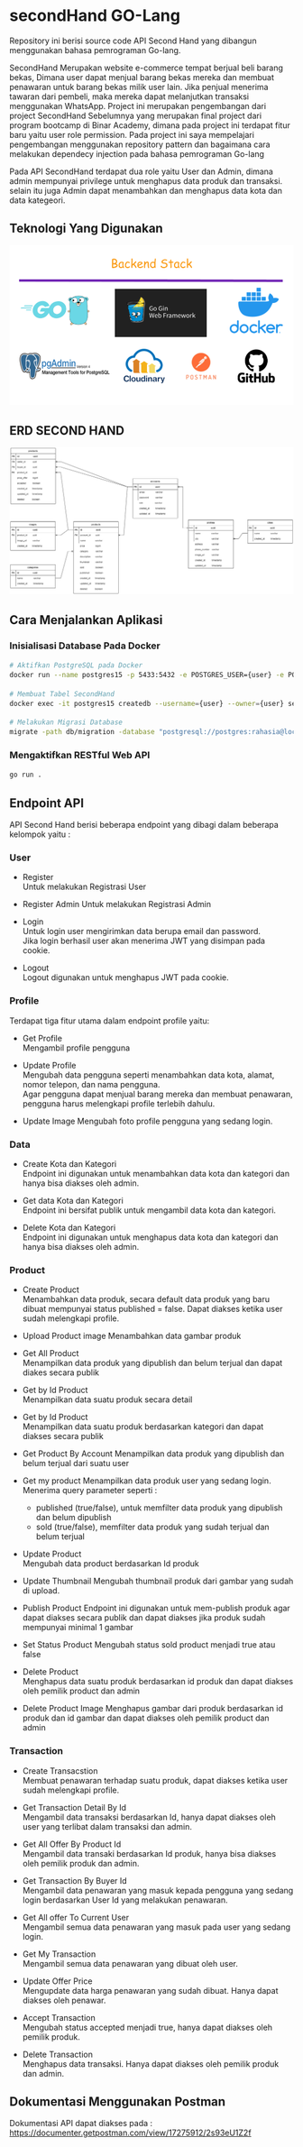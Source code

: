 # secondHand GO-Lang

Repository ini berisi source code API Second Hand yang dibangun menggunakan bahasa pemrograman Go-lang.

SecondHand Merupakan website e-commerce tempat berjual beli barang bekas, Dimana user dapat menjual barang bekas mereka dan membuat penawaran untuk barang bekas milik user lain. Jika penjual menerima tawaran dari pembeli, maka mereka dapat melanjutkan transaksi menggunakan WhatsApp. Project ini merupakan pengembangan dari project SecondHand Sebelumnya yang merupakan final project dari program bootcamp di Binar Academy, dimana pada project ini terdapat fitur baru yaitu user role permission. Pada project ini saya mempelajari pengembangan menggunakan repository pattern dan bagaimana cara melakukan dependecy injection pada bahasa pemrograman Go-lang

Pada API SecondHand terdapat dua role yaitu User dan Admin, dimana admin mempunyai privilege untuk menghapus data produk dan transaksi. selain itu juga Admin dapat menambahkan dan menghapus data kota dan data kategeori.

## Teknologi Yang Digunakan
![Teknologi Yang Digunakan](./Backend-Stack.png)

## ERD SECOND HAND
![ERD SECOND HAND](./secondHand-ERD.jpg)

## Cara Menjalankan Aplikasi
### Inisialisasi Database Pada Docker
```bash
# Aktifkan PostgreSQL pada Docker
docker run --name postgres15 -p 5433:5432 -e POSTGRES_USER={user} -e POSTGRES_PASSWORD={password} -d postgres:15-alpine

# Membuat Tabel SecondHand
docker exec -it postgres15 createdb --username={user} --owner={user} secondhand

# Melakukan Migrasi Database
migrate -path db/migration -database "postgresql://postgres:rahasia@localhost:5432/secondhand?sslmode=disable" -verbose up
```

### Mengaktifkan RESTful Web API
```bash
go run .
```


## Endpoint API

API Second Hand berisi beberapa endpoint yang dibagi dalam beberapa kelompok yaitu :

### User 
- Register  
Untuk melakukan Registrasi User

- Register Admin
Untuk melakukan Registrasi Admin

- Login  
Untuk login user mengirimkan data berupa email dan password.  
Jika login berhasil user akan menerima JWT yang disimpan pada cookie.

- Logout  
Logout digunakan untuk menghapus JWT pada cookie.  

### Profile 
Terdapat tiga fitur utama dalam endpoint profile yaitu:  
- Get Profile  
Mengambil profile pengguna 

- Update Profile  
Mengubah data pengguna seperti menambahkan data kota, alamat, nomor telepon, dan nama pengguna.  
Agar pengguna dapat menjual barang mereka dan membuat penawaran, pengguna harus melengkapi profile terlebih dahulu.

- Update Image
Mengubah foto profile pengguna yang sedang login.

### Data 
- Create Kota dan Kategori  
Endpoint ini digunakan untuk menambahkan data kota dan kategori dan hanya bisa diakses oleh admin.  

- Get data Kota dan Kategori  
Endpoint ini bersifat publik untuk mengambil data kota dan kategori.

- Delete Kota dan Kategori  
Endpoint ini digunakan untuk menghapus data kota dan kategori dan hanya bisa diakses oleh admin.

### Product
- Create Product  
Menambahkan data produk, secara default data produk yang baru dibuat mempunyai status published = false. Dapat diakses ketika user sudah melengkapi profile. 

- Upload Product image
Menambahkan data gambar produk 

- Get All Product  
Menampilkan data produk yang dipublish dan belum terjual dan dapat diakes secara publik

- Get by Id Product  
Menampilkan data suatu produk secara detail

- Get by Id Product  
Menampilkan data suatu produk berdasarkan kategori dan dapat diakses secara publik

- Get Product By Account
Menampilkan data produk yang dipublish dan belum terjual dari suatu user

- Get my product
Menampilkan data produk user yang sedang login. Menerima query parameter seperti :  
    - published (true/false), untuk memfilter data produk yang dipublish dan belum dipublish
    - sold (true/false), memfilter data produk yang sudah terjual dan belum terjual

- Update Product  
Mengubah data product berdasarkan Id produk

- Update Thumbnail
Mengubah thumbnail produk dari gambar yang sudah di upload.

- Publish Product
Endpoint ini digunakan untuk mem-publish produk agar dapat diakses secara publik dan dapat diakses jika produk sudah mempunyai minimal 1 gambar 

- Set Status Product 
Mengubah status sold product menjadi true atau false

- Delete Product  
Menghapus data suatu produk berdasarkan id produk dan dapat diakses oleh pemilik product dan admin

- Delete Product Image
Menghapus gambar dari produk berdasarkan id produk dan id gambar dan dapat diakses oleh pemilik product dan admin

### Transaction
- Create Transacstion  
Membuat penawaran terhadap suatu produk, dapat diakses ketika user sudah melengkapi profile.  

- Get Transaction Detail By Id  
Mengambil data transaksi berdasarkan Id, hanya dapat diakses oleh user yang terlibat dalam transaksi dan admin.

- Get All Offer By Product Id  
Mengambil data transaki berdasarkan Id produk, hanya bisa diakses oleh pemilik produk dan admin. 

- Get Transaction By Buyer Id  
Mengambil data penawaran yang masuk kepada pengguna yang sedang login berdasarkan User Id yang melakukan penawaran.
  
- Get All offer To Current User  
Mengambil semua data penawaran yang masuk pada user yang sedang login. 
   
- Get My Transaction  
Mengambil semua data penawaran yang dibuat oleh user. 

- Update Offer Price  
Mengupdate data harga penawaran yang sudah dibuat. Hanya dapat diakses oleh penawar.

- Accept Transaction  
Mengubah status accepted menjadi true, hanya dapat diakses oleh pemilik produk.


- Delete Transaction  
Menghapus data transaksi. Hanya dapat diakses oleh pemilik produk dan admin.

## Dokumentasi Menggunakan Postman
Dokumentasi API dapat diakses pada :
https://documenter.getpostman.com/view/17275912/2s93eU1Z2f

